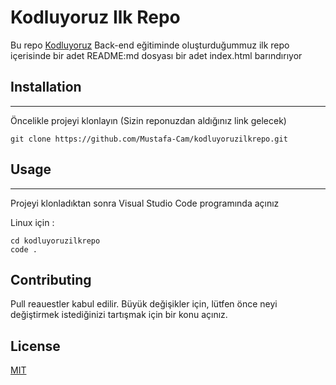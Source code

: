 # Kodluyoruz Ilk Repo
Bu repo [Kodluyoruz](https://app.patika.dev/courses/git/odev1) Back-end eğitiminde oluşturduğummuz ilk repo içerisinde bir adet README:md dosyası bir adet index.html barındırıyor

## Installation 
---
Öncelikle projeyi klonlayın (Sizin reponuzdan aldığınız link gelecek)

```
git clone https://github.com/Mustafa-Cam/kodluyoruzilkrepo.git
```

## Usage
---
Projeyi klonladıktan sonra Visual Studio Code programında açınız

Linux için : 
```
cd kodluyoruzilkrepo
code .
```

## Contributing 
Pull reauestler kabul edilir. Büyük değişikler için, lütfen önce neyi değiştirmek istediğinizi tartışmak için bir konu açınız.

## License 

[MIT](https://choosealicense.com/licenses/mit/)




